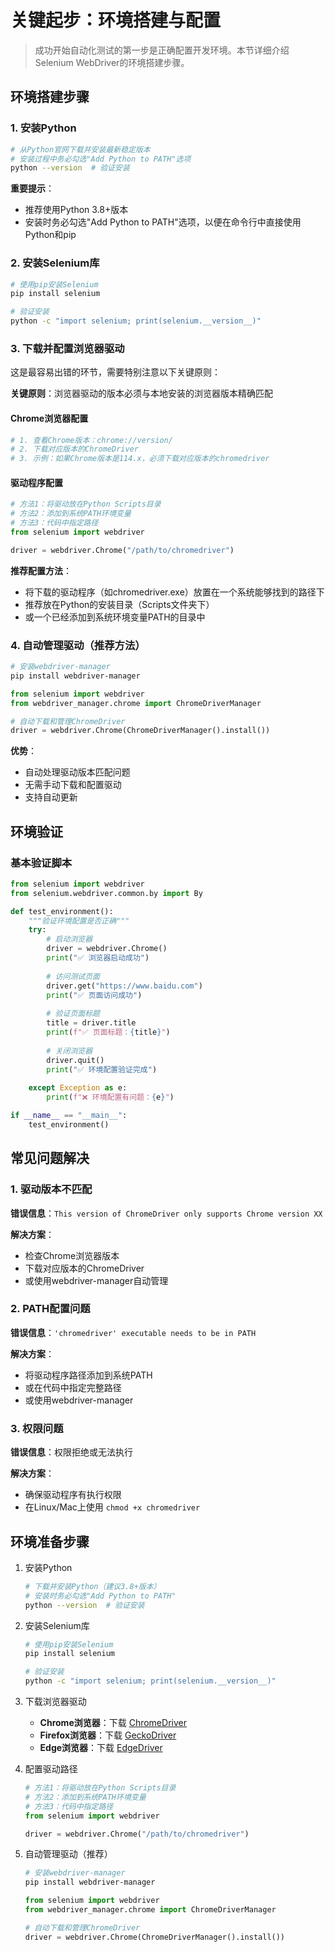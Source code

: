# 关键起步：环境搭建与配置

> 成功开始自动化测试的第一步是正确配置开发环境。本节详细介绍Selenium WebDriver的环境搭建步骤。

## 环境搭建步骤

### 1. 安装Python
```bash
# 从Python官网下载并安装最新稳定版本
# 安装过程中务必勾选"Add Python to PATH"选项
python --version  # 验证安装
```

**重要提示**：
- 推荐使用Python 3.8+版本
- 安装时务必勾选"Add Python to PATH"选项，以便在命令行中直接使用Python和pip

### 2. 安装Selenium库
```bash
# 使用pip安装Selenium
pip install selenium

# 验证安装
python -c "import selenium; print(selenium.__version__)"
```

### 3. 下载并配置浏览器驱动

这是最容易出错的环节，需要特别注意以下关键原则：

**关键原则**：浏览器驱动的版本必须与本地安装的浏览器版本精确匹配

#### Chrome浏览器配置
```bash
# 1. 查看Chrome版本：chrome://version/
# 2. 下载对应版本的ChromeDriver
# 3. 示例：如果Chrome版本是114.x，必须下载对应版本的chromedriver
```

#### 驱动程序配置
```python
# 方法1：将驱动放在Python Scripts目录
# 方法2：添加到系统PATH环境变量  
# 方法3：代码中指定路径
from selenium import webdriver

driver = webdriver.Chrome("/path/to/chromedriver")
```

**推荐配置方法**：
- 将下载的驱动程序（如chromedriver.exe）放置在一个系统能够找到的路径下
- 推荐放在Python的安装目录（Scripts文件夹下）
- 或一个已经添加到系统环境变量PATH的目录中

### 4. 自动管理驱动（推荐方法）
```bash
# 安装webdriver-manager
pip install webdriver-manager
```

```python
from selenium import webdriver
from webdriver_manager.chrome import ChromeDriverManager

# 自动下载和管理ChromeDriver
driver = webdriver.Chrome(ChromeDriverManager().install())
```

**优势**：
- 自动处理驱动版本匹配问题
- 无需手动下载和配置驱动
- 支持自动更新

## 环境验证

### 基本验证脚本
```python
from selenium import webdriver
from selenium.webdriver.common.by import By

def test_environment():
    """验证环境配置是否正确"""
    try:
        # 启动浏览器
        driver = webdriver.Chrome()
        print("✅ 浏览器启动成功")
        
        # 访问测试页面
        driver.get("https://www.baidu.com")
        print("✅ 页面访问成功")
        
        # 验证页面标题
        title = driver.title
        print(f"✅ 页面标题：{title}")
        
        # 关闭浏览器
        driver.quit()
        print("✅ 环境配置验证完成")
        
    except Exception as e:
        print(f"❌ 环境配置有问题：{e}")

if __name__ == "__main__":
    test_environment()
```

## 常见问题解决

### 1. 驱动版本不匹配
**错误信息**：`This version of ChromeDriver only supports Chrome version XX`

**解决方案**：
- 检查Chrome浏览器版本
- 下载对应版本的ChromeDriver
- 或使用webdriver-manager自动管理

### 2. PATH配置问题
**错误信息**：`'chromedriver' executable needs to be in PATH`

**解决方案**：
- 将驱动程序路径添加到系统PATH
- 或在代码中指定完整路径
- 或使用webdriver-manager

### 3. 权限问题
**错误信息**：权限拒绝或无法执行

**解决方案**：
- 确保驱动程序有执行权限
- 在Linux/Mac上使用 `chmod +x chromedriver`

## 环境准备步骤

1. 安装Python
     ```bash
     # 下载并安装Python（建议3.8+版本）
     # 安装时务必勾选"Add Python to PATH"
     python --version  # 验证安装
     ```
2. 安装Selenium库
     ```bash
     # 使用pip安装Selenium
     pip install selenium
 
     # 验证安装
     python -c "import selenium; print(selenium.__version__)"
     ```
3. 下载浏览器驱动
     - **Chrome浏览器**：下载 [ChromeDriver](https://chromedriver.chromium.org/)
     - **Firefox浏览器**：下载 [GeckoDriver](https://github.com/mozilla/geckodriver/releases)  
     - **Edge浏览器**：下载 [EdgeDriver](https://developer.microsoft.com/en-us/microsoft-edge/tools/webdriver/)
4. 配置驱动路径
     ```python
     # 方法1：将驱动放在Python Scripts目录
     # 方法2：添加到系统PATH环境变量
     # 方法3：代码中指定路径
     from selenium import webdriver
     
     driver = webdriver.Chrome("/path/to/chromedriver")
     ```
5. 自动管理驱动（推荐）
     ```bash
     # 安装webdriver-manager
     pip install webdriver-manager
     ```

     ```python
     from selenium import webdriver
     from webdriver_manager.chrome import ChromeDriverManager
     
     # 自动下载和管理ChromeDriver
     driver = webdriver.Chrome(ChromeDriverManager().install())
     ``` 